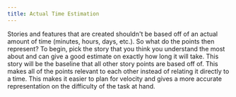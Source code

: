 ```yaml
---
title: Actual Time Estimation
---
```

Stories and features that are created shouldn't be based off of an actual amount of time (minutes, hours, days, etc.). So what do the points then represent? To begin, pick the story that you think you understand the most about and can give a good estimate on exactly how long it will take. This story will be the baseline that all other story points are based off of. This makes all of the points relevant to each other instead of relating it directly to a time. This makes it easier to plan for velocity and gives a more accurate representation on the difficulty of the task at hand. 



